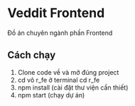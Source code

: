 # Veddit Frontend
Đồ án chuyên ngành phần Frontend
## Cách chạy
1. Clone code về và mở đúng project
2. cd vô r_fe ở terminal
   cd r_fe
3. npm install (cài đặt thư viện cần thiết)
4. npm start (chạy dự án)
